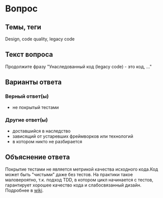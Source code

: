 # Вопрос

## Темы, теги

Design, code quality, legacy code

## Текст вопроса

Продолжите фразу "Унаследованный код (legacy code) - это код, ..."

## Варианты ответа

### Верный ответ(ы)

* не покрытый тестами

### Другие ответ(ы)

* доставшийся в наследство
* зависящий от устаревших фреймворков или технологий
* в котором никто не разбирается

## Объяснение ответа

Покрытие тестами не является метрикой качества исходного кода.Код может быть "чистыми" даже без тестов. На практики такое маловероятно, т.к. подход TDD, в котором цикл начинается с тестов, гарантирует хорошее качество кода и слабосвязанный дизайн. Подробнее в [wiki](https://technical-excellence.ru/wiki/LegacyCode).
